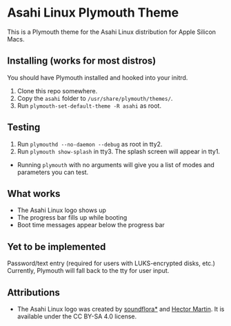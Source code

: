 # Asahi Linux Plymouth Theme

This is a Plymouth theme for the Asahi Linux distribution for Apple Silicon Macs.

## Installing (works for most distros)
You should have Plymouth installed and hooked into your initrd.

1. Clone this repo somewhere.
2. Copy the `asahi` folder to `/usr/share/plymouth/themes/`.
3. Run `plymouth-set-default-theme -R asahi` as root.

## Testing
1. Run `plymouthd --no-daemon --debug` as root in tty2.
2. Run `plymouth show-splash` in tty3. The splash screen
will appear in tty1.
* Running `plymouth` with no arguments will give you a list of
modes and parameters you can test.

## What works
* The Asahi Linux logo shows up
* The progress bar fills up while booting
* Boot time messages appear below the progress bar

## Yet to be implemented
Password/text entry (required for users with LUKS-encrypted disks, etc.)
Currently, Plymouth will fall back to the tty for user input.

## Attributions
* The Asahi Linux logo was created by <a href="https://soundflora.tokyo/">soundflora*</a> and <a href="https://github.com/marcan/">Hector Martin</a>. It is available under the CC BY-SA 4.0 license.
